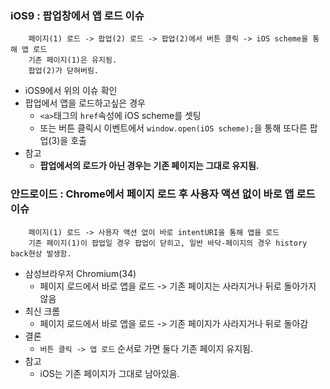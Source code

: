 ### iOS9 : 팝업창에서 앱 로드 이슈

        페이지(1) 로드 -> 팝업(2) 로드 -> 팝업(2)에서 버튼 클릭 -> iOS scheme을 통해 앱 로드
        기존 페이지(1)은 유지됨.
        팝업(2)가 닫혀버림.

* iOS9에서 위의 이슈 확인
* 팝업에서 앱을 로드하고싶은 경우
  * `<a>`태그의 `href`속성에 iOS scheme를 셋팅
  * 또는 버튼 클릭시 이벤트에서 `window.open(iOS scheme);`을 통해 또다른 팝업(3)을 호출
* 참고
  * **팝업에서의 로드가 아닌 경우는 기존 페이지는 그대로 유지됨.**

### 안드로이드 : Chrome에서 페이지 로드 후 사용자 액션 없이 바로 앱 로드 이슈

        페이지(1) 로드 -> 사용자 액션 없이 바로 intentURI을 통해 앱을 로드
        기존 페이지(1)이 팝업일 경우 팝업이 닫히고, 일반 바닥-페이지의 경우 history back현상 발생함.

* 삼성브라우저 Chromium(34)
  * 페이지 로드에서 바로 앱을 로드 -> 기존 페이지는 사라지거나 뒤로 돌아가지 않음
* 최신 크롬
  * 페이지 로드에서 바로 앱을 로드 -> 기존 페이지가 사라지거나 뒤로 돌아감
* 결론
  * `버튼 클릭 -> 앱 로드` 순서로 가면 둘다 기존 페이지 유지됨.
* 참고
  * iOS는 기존 페이지가 그대로 남아있음.
